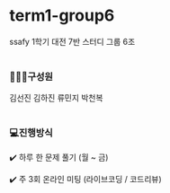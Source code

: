 # term1-group6
ssafy 1학기 대전 7반 스터디 그룹 6조
<br> <br> 
<h3>🧑🏻‍💻구성원</h3>
김선진 김하진 류민지 박천복
<br> <br>
<h3>💻진행방식</h3>
<p>✔️ 하루 한 문제 풀기 (월 ~ 금) </p> <p>✔️ 주 3회 온라인 미팅 (라이브코딩 / 코드리뷰)</p>
